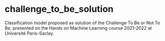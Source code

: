 # challenge_to_be_solution
Classification model proposed as solution of the Challenge To Be or Not To Be, presented on the Hands on Machine Learning course 2021-2022 at Université Paris-Saclay.
